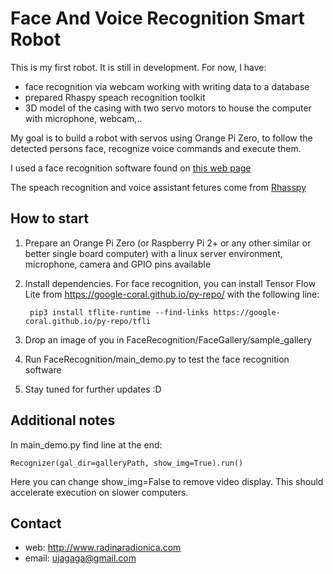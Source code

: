 # Face And Voice Recognition Smart Robot #

This is my first robot. It is still in development. For now, I have:
- face recognition via webcam working with writing data to a database
- prepared Rhaspy speach recognition toolkit
- 3D model of the casing with two servo motors to house the computer with microphone, webcam,..

My goal is to build a robot with servos using Orange Pi Zero, to follow the detected persons face, recognize voice commands and execute them. 

I used a face recognition software found on [this web page](https://pythonawesome.com/a-lightweight-face-recognition-toolbox-and-pipeline-based-on-tensorflow-lite/)

The speach recognition and voice assistant fetures come from [Rhasspy](https://rhasspy.readthedocs.io/en/latest/)

## How to start ##

1. Prepare an Orange Pi Zero (or Raspberry Pi 2+ or any other similar or better single board computer) with a linux server environment, microphone, camera and GPIO pins available

2. Install dependencies.
For face recognition, you can install Tensor Flow Lite from https://google-coral.github.io/py-repo/ with the following line:

        pip3 install tflite-runtime --find-links https://google-coral.github.io/py-repo/tfli

3. Drop an image of you in FaceRecognition/FaceGallery/sample_gallery 

4. Run FaceRecognition/main_demo.py to test the face recognition software

5. Stay tuned for further updates :D

## Additional notes ##

In main_demo.py find line at the end:        
        
    Recognizer(gal_dir=galleryPath, show_img=True).run()

Here you can change show_img=False to remove video display. This should accelerate execution on slower computers. 

## Contact ##

* web: http://www.radinaradionica.com
* email: ujagaga@gmail.com

